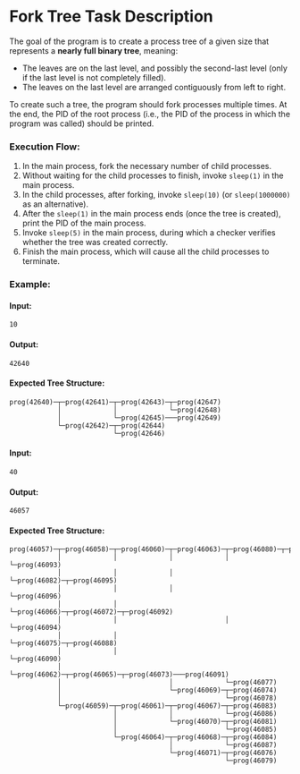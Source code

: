 # Fork Tree Task Description

The goal of the program is to create a process tree of a given size that represents a **nearly full binary tree**, meaning:
- The leaves are on the last level, and possibly the second-last level (only if the last level is not completely filled).
- The leaves on the last level are arranged contiguously from left to right.

To create such a tree, the program should fork processes multiple times. At the end, the PID of the root process (i.e., the PID of the process in which the program was called) should be printed.

### Execution Flow:
1. In the main process, fork the necessary number of child processes.
2. Without waiting for the child processes to finish, invoke `sleep(1)` in the main process.
3. In the child processes, after forking, invoke `sleep(10)` (or `sleep(1000000)` as an alternative).
4. After the `sleep(1)` in the main process ends (once the tree is created), print the PID of the main process.
5. Invoke `sleep(5)` in the main process, during which a checker verifies whether the tree was created correctly.
6. Finish the main process, which will cause all the child processes to terminate.

### Example:

#### Input:
```
10
```

#### Output:
```
42640
```

#### Expected Tree Structure:
```
prog(42640)─┬─prog(42641)─┬─prog(42643)─┬─prog(42647)
            │             │             └─prog(42648)
            │             └─prog(42645)───prog(42649)
            └─prog(42642)─┬─prog(42644)
                          └─prog(42646)
```

#### Input:
```
40
```

#### Output:
```
46057
```

#### Expected Tree Structure:
```
prog(46057)─┬─prog(46058)─┬─prog(46060)─┬─prog(46063)─┬─prog(46080)─┬─prog(46089)
            │             │             │             │             └─prog(46093)
            │             │             │             └─prog(46082)─┬─prog(46095)
            │             │             │                           └─prog(46096)
            │             │             └─prog(46066)─┬─prog(46072)─┬─prog(46092)
            │             │                           │             └─prog(46094)
            │             │                           └─prog(46075)─┬─prog(46088)
            │             │                                         └─prog(46090)
            │             └─prog(46062)─┬─prog(46065)─┬─prog(46073)───prog(46091)
            │                           │             └─prog(46077)
            │                           └─prog(46069)─┬─prog(46074)
            │                                         └─prog(46078)
            └─prog(46059)─┬─prog(46061)─┬─prog(46067)─┬─prog(46083)
                          │             │             └─prog(46086)
                          │             └─prog(46070)─┬─prog(46081)
                          │                           └─prog(46085)
                          └─prog(46064)─┬─prog(46068)─┬─prog(46084)
                                        │             └─prog(46087)
                                        └─prog(46071)─┬─prog(46076)
                                                      └─prog(46079)
```
